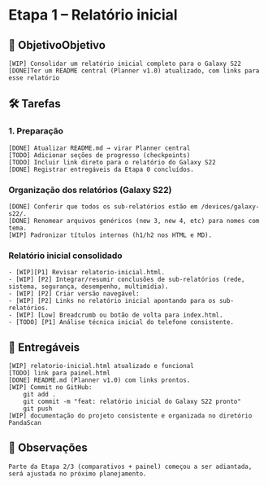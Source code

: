 # Etapa 1 – Relatório inicial
    
## 🎯 ObjetivoObjetivo

    [WIP] Consolidar um relatório inicial completo para o Galaxy S22
    [DONE]Ter um README central (Planner v1.0) atualizado, com links para esse relatório

## 🛠️ Tarefas

### 1. Preparação
    [DONE] Atualizar README.md → virar Planner central
    [TODO] Adicionar seções de progresso (checkpoints)
    [TODO] Incluir link direto para o relatório do Galaxy S22
    [DONE] Registrar entregáveis da Etapa 0 concluídos.

### Organização dos relatórios (Galaxy S22)
    [DONE] Conferir que todos os sub-relatórios estão em /devices/galaxy-s22/.
    [DONE] Renomear arquivos genéricos (new 3, new 4, etc) para nomes com tema.
    [WIP] Padronizar títulos internos (h1/h2 nos HTML e MD).

### Relatório inicial consolidado
    - [WIP][P1] Revisar relatorio-inicial.html.
    - [WIP] [P2] Integrar/resumir conclusões de sub-relatórios (rede, sistema, segurança, desempenho, multimídia).
    - [WIP] [P2] Criar versão navegável:
    - [WIP] [P2] Links no relatório inicial apontando para os sub-relatórios.
    - [WIP] [Low] Breadcrumb ou botão de volta para index.html.
    - [TODO] [P1] Análise técnica inicial do telefone consistente.

## 📂 Entregáveis
    [WIP] relatorio-inicial.html atualizado e funcional
	[TODO] link para painel.html
    [DONE] README.md (Planner v1.0) com links prontos.
    [WIP] Commit no GitHub:
        git add .
        git commit -m "feat: relatório inicial do Galaxy S22 pronto"
        git push
    [WIP] documentação do projeto consistente e organizada no diretório PandaScan
	
## 📌 Observações
	Parte da Etapa 2/3 (comparativos + painel) começou a ser adiantada, será ajustada no próximo planejamento.